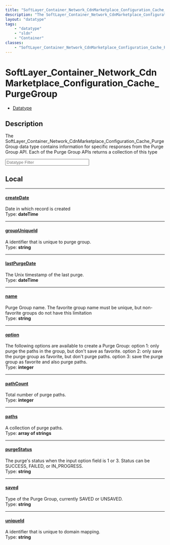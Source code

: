 ```yaml
---
title: "SoftLayer_Container_Network_CdnMarketplace_Configuration_Cache_PurgeGroup"
description: "The SoftLayer_Container_Network_CdnMarketplace_Configuration_Cache_PurgeGroup data type contains information for specifi... "
layout: "datatype"
tags:
    - "datatype"
    - "sldn"
    - "Container"
classes:
    - "SoftLayer_Container_Network_CdnMarketplace_Configuration_Cache_PurgeGroup"
---
```


# SoftLayer_Container_Network_CdnMarketplace_Configuration_Cache_PurgeGroup
<div id='service-datatype'>
    <ul id='sldn-reference-tabs'>
        <li id='datatype'> <a href='/reference/datatypes/SoftLayer_Container_Network_CdnMarketplace_Configuration_Cache_PurgeGroup' >Datatype</a></li>
    </ul>
</div>

## Description 
The SoftLayer_Container_Network_CdnMarketplace_Configuration_Cache_PurgeGroup data type contains information for specific responses from the Purge Group API. Each of the Purge Group APIs returns a collection of this type 





<!-- Filer BEGIN -->
<div class="view-filters">
        <div class="clearfix">
            <div class="search-input-box">
                <input placeholder="Datatype Filter" onkeyup="titleSearch(inputId='prop-input', divId='properties', elementClass='prop-row')" 
                    type="text" id="prop-input" value="" size="30" maxlength="128" class="form-text">
            </div>
        </div>
</div>
<!-- Filer END -->

<div id="properties" class="content">
<div id="localProperties" class="prop-content" >

## Local
<div class="prop-row">

-----
[createDate]: #createdate
#### [createDate]
Date in which record is created   
<span class="type-label">Type: </span>**dateTime**


</div>
<div class="prop-row">

-----
[groupUniqueId]: #groupuniqueid
#### [groupUniqueId]
A identifier that is unique to purge group.   
<span class="type-label">Type: </span>**string**


</div>
<div class="prop-row">

-----
[lastPurgeDate]: #lastpurgedate
#### [lastPurgeDate]
The Unix timestamp of the last purge.   
<span class="type-label">Type: </span>**dateTime**


</div>
<div class="prop-row">

-----
[name]: #name
#### [name]
Purge Group name. The favorite group name must be unique, but non-favorite groups do not have this limitation   
<span class="type-label">Type: </span>**string**


</div>
<div class="prop-row">

-----
[option]: #option
#### [option]
The following options are available to create a Purge Group: option 1: only purge the paths in the group, but don't save as favorite. option 2: only save the purge group as favorite, but don't purge paths. option 3: save the purge group as favorite and also purge paths.   
<span class="type-label">Type: </span>**integer**


</div>
<div class="prop-row">

-----
[pathCount]: #pathcount
#### [pathCount]
Total number of purge paths.   
<span class="type-label">Type: </span>**integer**


</div>
<div class="prop-row">

-----
[paths]: #paths
#### [paths]
A collection of purge paths.   
<span class="type-label">Type: </span>**array of strings**


</div>
<div class="prop-row">

-----
[purgeStatus]: #purgestatus
#### [purgeStatus]
The purge's status when the input option field is 1 or 3. Status can be SUCCESS, FAILED, or IN_PROGRESS.   
<span class="type-label">Type: </span>**string**


</div>
<div class="prop-row">

-----
[saved]: #saved
#### [saved]
Type of the Purge Group, currently SAVED or UNSAVED.   
<span class="type-label">Type: </span>**string**


</div>
<div class="prop-row">

-----
[uniqueId]: #uniqueid
#### [uniqueId]
A identifier that is unique to domain mapping.   
<span class="type-label">Type: </span>**string**


</div>
</div>
<!-- LOCAL PROPERTY END -->

</div>


